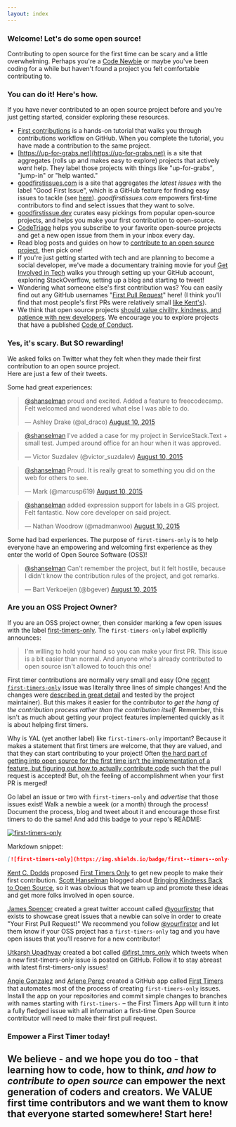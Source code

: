 ```yaml
---
layout: index
---
```

### Welcome! Let's do some open source!
Contributing to open source for the first time can be scary and a little overwhelming. Perhaps you're a [Code Newbie](https://www.codenewbie.org) or maybe you've been coding for a while but haven't found a project you felt comfortable contributing to.


### You can do it! Here's how.
If you have never contributed to an open source project before and you're just getting started, consider exploring these resources.

* [First contributions](https://github.com/multunus/first-contributions) is a hands-on tutorial that walks you through contributions workflow on GitHub. When you complete the tutorial, you have made a contribution to the same project.
* [https://up-for-grabs.net](https://up-for-grabs.net) is a site that aggregates (rolls up and makes easy to explore) projects that actively *want* help. They label those projects with things like "up-for-grabs", "jump-in" or "help wanted."
* [goodfirstissues.com](https://goodfirstissues.com) is a site that aggregates *the latest issues* with the label "Good First Issue", which is a GitHub feature for finding easy issues to tackle (see [here](https://github.blog/2020-01-22-how-we-built-good-first-issues)). *goodfirstissues.com* empowers first-time contributors to find and select issues that they want to solve.
* [goodfirstissue.dev](https://goodfirstissue.dev/) curates easy pickings from popular open-source projects, and helps you make your first contribution to open-source.
* [CodeTriage](https://www.codetriage.com/) helps you subscribe to your favorite open-source projects and get a new open issue from them in your inbox every day.
* Read blog posts and guides on how to [contribute to an open source project](https://www.hanselman.com/blog/GetInvolvedInOpenSourceTodayHowToContributeAPatchToAGitHubHostedOpenSourceProjectLikeCode52.aspx), then pick one!
* If you're just getting started with tech and are planning to become a social developer, we've made a documentary training movie for you! [Get Involved in Tech](http://www.getinvolvedintech.com) walks you through setting up your GitHub account, exploring StackOverflow, setting up a blog and starting to tweet!
* Wondering what someone else's first contribution was? You can easily find out any GitHub usernames "[First Pull Request](https://firstpr.me/)" here! (I think you'll find that most people's first PRs were relatively small [like Kent's](https://firstpr.me/#kentcdodds)).
* We think that open source projects [should value civility, kindness, and patience with new developers](https://www.hanselman.com/blog/BringKindnessBackToOpenSource.aspx). We encourage you to explore projects that have a published [Code of Conduct](https://www.contributor-covenant.org/).

### Yes, it's scary. But SO rewarding!

We asked folks on Twitter what they felt when they made their first contribution to an open source project.<br>
Here are just a few of their tweets.

Some had great experiences:

<blockquote class="twitter-tweet" data-conversation="none" lang="en"><p lang="en" dir="ltr"><a href="https://twitter.com/shanselman">@shanselman</a> proud and excited. Added a feature to freecodecamp. Felt welcomed and wondered what else I was able to do.</p>&mdash; Ashley Drake (@al_draco) <a href="https://twitter.com/al_draco/status/630564607527137280">August 10, 2015</a></blockquote>

<blockquote class="twitter-tweet" data-conversation="none" lang="en"><p lang="en" dir="ltr"><a href="https://twitter.com/shanselman">@shanselman</a> I&#39;ve added a case for my project in ServiceStack.Text + small test. Jumped around office for an hour when it was approved.</p>&mdash; Victor Suzdalev (@victor_suzdalev) <a href="https://twitter.com/victor_suzdalev/status/630609157218041857">August 10, 2015</a></blockquote>

<blockquote class="twitter-tweet" data-conversation="none" lang="en"><p lang="en" dir="ltr"><a href="https://twitter.com/shanselman">@shanselman</a> Proud. It is really great to something you did on the web for others to see.</p>&mdash; Mark (@marcusp619) <a href="https://twitter.com/marcusp619/status/630549004015644672">August 10, 2015</a></blockquote>

<blockquote class="twitter-tweet" data-conversation="none" lang="en"><p lang="en" dir="ltr"><a href="https://twitter.com/shanselman">@shanselman</a> added expression support for labels in a GIS project. Felt fantastic. Now core developer on said project.</p>&mdash; Nathan Woodrow (@madmanwoo) <a href="https://twitter.com/madmanwoo/status/630546384865722369">August 10, 2015</a></blockquote>

Some had bad experiences. The purpose of `first-timers-only` is to help everyone have an empowering and welcoming first experience as they enter the world of Open Source Software (OSS)!

<blockquote class="twitter-tweet" data-conversation="none" lang="en"><p lang="en" dir="ltr"><a href="https://twitter.com/shanselman">@shanselman</a> Can&#39;t remember the project, but it felt hostile, because I didn&#39;t know the contribution rules of the project, and got remarks.</p>&mdash; Bart Verkoeijen (@bgever) <a href="https://twitter.com/bgever/status/630598265365401601">August 10, 2015</a></blockquote>

### Are you an OSS Project Owner?

If you are an OSS project owner, then consider marking a few open issues with the label [first-timers-only](https://github.com/search?q=label%3Afirst-timers-only&state=open&type=Issues). The `first-timers-only` label explicitly announces:

> I'm willing to hold your hand so you can make your first PR. This issue is a bit easier than normal.
> And anyone who's already contributed to open source isn't allowed to touch this one!

First timer contributions are normally very small and easy (One [recent `first-timers-only`](https://github.com/formly-js/angular-formly/pull/415/files) issue was literally three lines of simple changes! And the changes were [described in great detail](https://github.com/formly-js/angular-formly/issues/410#issuecomment-127227984) and tested by the project maintainer). But this makes it easier for the contributor to _get the hang of the contribution process rather than the contribution itself._ Remember, this isn't as much about getting your project features implemented quickly as it is about helping first timers.

Why is YAL (yet another label) like `first-timers-only` important? Because it makes a statement that first timers are welcome, that they are valued, and that they can start contributing to your project! Often [the hard part of getting into open source for the first time isn’t the implementation of a feature, but figuring out how to actually contribute code](https://kentcdodds.com/blog/first-timers-only) such that the pull request is accepted! But, oh the feeling of accomplishment when your first PR is merged!

Go label an issue or two with `first-timers-only` and *advertise* that those issues exist! Walk a newbie a week (or a month) through the process! Document the process, blog and tweet about it and encourage those first timers to do the same! And add this badge to your repo's README:

[![first-timers-only](https://img.shields.io/badge/first--timers--only-friendly-blue.svg?style=flat-square)](https://www.firsttimersonly.com/)

Markdown snippet:
```markdown
[![first-timers-only](https://img.shields.io/badge/first--timers--only-friendly-blue.svg?style=flat-square)](https://www.firsttimersonly.com/)
```

[Kent C. Dodds](https://twitter.com/kentcdodds) proposed [First Timers Only](https://kentcdodds.com/blog/first-timers-only) to get  new people to make their first contribution. [Scott Hanselman](https://www.hanselman.com/) blogged about [Bringing Kindness Back to Open Source](https://www.hanselman.com/blog/BringKindnessBackToOpenSource.aspx), so it was obvious that we team up and promote these ideas and get more folks involved in open source.

[James Spencer](https://twitter.com/varjmes) created a great twitter account called [@yourfirstpr](https://twitter.com/yourfirstpr) that exists to showcase great issues that a newbie can solve in order to create "Your First Pull Request!" We recommend you follow [@yourfirstpr](https://twitter.com/yourfirstpr) and let them know if your OSS project has a `first-timers-only` tag and you have open issues that you'll reserve for a new contributor!

[Utkarsh Upadhyay](https://twitter.com/musically_ut) created a bot called [@first_tmrs_only](https://twitter.com/first_tmrs_only) which tweets when a new first-timers-only issue is posted on GitHub. Follow it to stay abreast with latest first-timers-only issues!

[Angie Gonzalez](https://agonzalez0515.github.io/) and [Arlene Perez](https://github.com/techforchange) created a GitHub app called [First Timers](https://github.com/apps/first-timers) that automates most of the process of creating `first-timers-only` issues. Install the app on your repositories and commit simple changes to branches with names starting with `first-timers-` – the First Timers App will turn it into a fully fledged issue with all information a first-time Open Source contributor will need to make their first pull request.

### Empower a First Timer today!
We believe - and we hope you do too - that learning how to code, how to think, *and* _how to contribute to open source_ can empower the next generation of coders and creators. We VALUE first time contributors and we want them to know that everyone started somewhere! Start here!
--
<script async src="//platform.twitter.com/widgets.js" charset="utf-8"></script>
